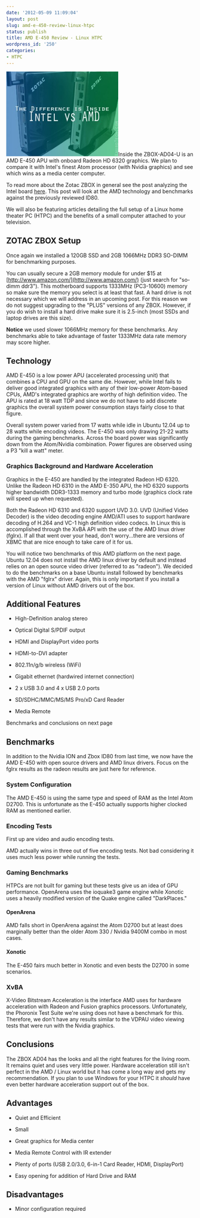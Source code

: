 ```yaml
---
date: '2012-05-09 11:09:04'
layout: post
slug: amd-e-450-review-linux-htpc
status: publish
title: AMD E-450 Review - Linux HTPC
wordpress_id: '250'
categories:
- HTPC
---
```


[![Zotac Zbox ID80 and AD04 side-by-side](/images/2012/05/Intel_vs_AMD-300x226.jpg)](/images/2012/05/Intel_vs_AMD.jpg)Inside the ZBOX-AD04-U is an AMD E-450 APU with onboard Radeon HD 6320 graphics.  We plan to compare it with Intel's finest Atom processor (with Nvidia graphics) and see which wins as a media center computer.

To read more about the Zotac ZBOX in general see the post analyzing the Intel board [here](/intel-atom-d2700-htpc-review/).  This post will look at the AMD technology and benchmarks against the previously reviewed ID80.

We will also be featuring articles detailing the full setup of a Linux home theater PC (HTPC) and the benefits of a small computer attached to your television.



## ZOTAC ZBOX Setup


Once again we installed a 120GB SSD and 2GB 1066MHz DDR3 SO-DIMM for benchmarking purposes.

You can usually secure a 2GB memory module for under $15 at [http://www.amazon.com/](http://www.amazon.com/) (just search for "so-dimm ddr3").  This motherboard supports 1333MHz (PC3-10600) memory so make sure the memory you select is at least that fast.  A hard drive is not necessary which we will address in an upcoming post.  For this reason we do not suggest upgrading to the "PLUS" versions of any ZBOX.  However, if you do wish to install a hard drive make sure it is 2.5-inch (most SSDs and laptop drives are this size).

**Notice** we used slower 1066MHz memory for these benchmarks.  Any benchmarks able to take advantage of faster 1333MHz data rate memory may score higher.



## Technology



AMD E-450 is a low power APU (accelerated processing unit) that combines a CPU and GPU on the same die.  However, while Intel fails to deliver good integrated graphics with any of their low-power Atom-based CPUs, AMD's integrated graphics are worthy of high definition video.  The APU is rated at 18 watt TDP and since we do not have to add discrete graphics the overall system power consumption stays fairly close to that figure.

Overall system power varied from 17 watts while idle in Ubuntu 12.04 up to 28 watts while encoding videos.  The E-450 was only drawing 21-22 watts during the gaming benchmarks.  Across the board power was significantly down from the Atom/Nvidia combination.  Power figures are observed using a P3 "kill a watt" meter.



### Graphics Background and Hardware Acceleration



Graphics in the E-450 are handled by the integrated Radeon HD 6320.  Unlike the Radeon HD 6310 in the AMD E-350 APU, the HD 6320 supports higher bandwidth DDR3-1333 memory and turbo mode (graphics clock rate will speed up when requested).

Both the Radeon HD 6310 and 6320 support UVD 3.0.  UVD (Unified Video Decoder) is the video decoding engine AMD/ATI uses to support hardware decoding of H.264 and VC-1 high definition video codecs.  In Linux this is accomplished through the XvBA API with the use of the AMD linux driver (fglrx).  If all that went over your head, don't worry...there are versions of XBMC that are nice enough to take care of it for us.

You will notice two benchmarks of this AMD platform on the next page.  Ubuntu 12.04 does not install the AMD linux driver by default and instead relies on an open source video driver (referred to as "radeon").  We decided to do the benchmarks on a base Ubuntu install followed by benchmarks with the AMD "fglrx" driver.  Again, this is only important if you install a version of Linux without AMD drivers out of the box.



## Additional Features




  * High-Definition analog stereo


  * Optical Digital S/PDIF output


  * HDMI and DisplayPort video ports


  * HDMI-to-DVI adapter


  * 802.11n/g/b wireless (WiFi)


  * Gigabit ethernet (hardwired internet connection)


  * 2 x USB 3.0 and 4 x USB 2.0 ports


  * SD/SDHC/MMC/MS/MS Pro/xD Card Reader


  * Media Remote


Benchmarks and conclusions on next page



## Benchmarks



In addition to the Nvidia ION and Zbox ID80 from last time, we now have the AMD E-450 with open source drivers and AMD linux drivers.  Focus on the fglrx results as the radeon results are just here for reference.



### System Configuration


The AMD E-450 is using the same type and speed of RAM as the Intel Atom D2700.  This is unfortunate as the E-450 actually supports higher clocked RAM as mentioned earlier.



### Encoding Tests


First up are video and audio encoding tests.





AMD actually wins in three out of five encoding tests.  Not bad considering it uses much less power while running the tests.



### Gaming Benchmarks


HTPCs are not built for gaming but these tests give us an idea of GPU performance.  OpenArena uses the ioquake3 game engine while Xonotic uses a heavily modified version of the Quake engine called "DarkPlaces."


#### OpenArena






AMD falls short in OpenArena against the Atom D2700 but at least does marginally better than the older Atom 330 / Nvidia 9400M combo in most cases.



#### Xonotic






The E-450 fairs much better in Xonotic and even bests the D2700 in some scenarios.



### XvBA


X-Video Bitstream Acceleration is the interface AMD uses for hardware acceleration with Radeon and Fusion graphics processors.  Unfortunately, the Phoronix Test Suite we're using does not have a benchmark for this.  Therefore, we don't have any results similar to the VDPAU video viewing tests that were run with the Nvidia graphics.



## Conclusions


The ZBOX AD04 has the looks and all the right features for the living room.  It remains quiet and uses very little power.  Hardware acceleration still isn't perfect in the AMD / Linux world but it has come a long way and gets my recommendation.  If you plan to use Windows for your HTPC it _should_ have even better hardware acceleration support out of the box.



## Advantages






  * Quiet and Efficient


  * Small


  * Great graphics for Media center


  * Media Remote Control with IR extender


  * Plenty of ports (USB 2.0/3.0, 6-in-1 Card Reader, HDMI, DisplayPort)


  * Easy opening for addition of Hard Drive and RAM





## Disadvantages






  * Minor configuration required


